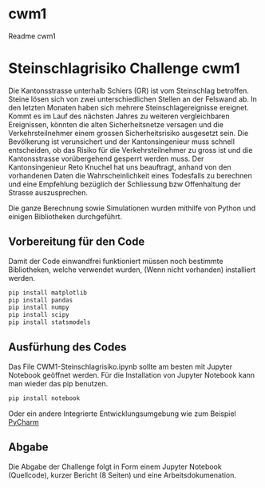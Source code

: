 # cwm1
Readme cwm1

# Steinschlagrisiko Challenge cwm1

Die Kantonsstrasse unterhalb Schiers (GR) ist vom Steinschlag betroffen. Steine lösen sich von zwei unterschiedlichen Stellen an der Felswand ab. In den letzten Monaten haben sich mehrere Steinschlagereignisse ereignet. Kommt es im Lauf des nächsten Jahres zu weiteren vergleichbaren Ereignissen, könnten die alten Sicherheitsnetze versagen und die Verkehrsteilnehmer einem grossen Sicherheitsrisiko ausgesetzt sein. Die Bevölkerung ist verunsichert und der Kantonsingenieur muss schnell entscheiden, ob das Risiko für die Verkehrsteilnehmer zu gross ist und die Kantonsstrasse vorübergehend gesperrt werden muss. 
Der Kantonsingenieur Reto Knuchel hat uns beauftragt, anhand von den vorhandenen Daten die Wahrscheinlichkeit eines Todesfalls zu berechnen und eine Empfehlung bezüglich der Schliessung bzw Offenhaltung der Strasse auszusprechen.

Die ganze Berechnung sowie Simulationen wurden mithilfe von Python und einigen Bibliotheken durchgeführt.

## Vorbereitung für den Code

Damit der Code einwandfrei funktioniert müssen noch bestimmte Bibliotheken, welche verwendet wurden, (Wenn nicht vorhanden) installiert werden.

```bash
pip install matplotlib
pip install pandas
pip install numpy
pip install scipy
pip install statsmodels
``` 

## Ausfürhung des Codes

Das File CWM1-Steinschlagrisiko.ipynb sollte am besten mit Jupyter Notebook geöffnet werden. 
Für die Installation von Jupyter Notebook kann man wieder das pip benutzen.
```bash
pip install notebook
``` 
Oder ein andere Integrierte Entwicklungsumgebung wie zum Beispiel [PyCharm](https://www.jetbrains.com/pycharm/download/#section=mac)


## Abgabe
Die Abgabe der Challenge folgt in Form einem Jupyter Notebook (Quellcode), kurzer Bericht (8 Seiten) und eine Arbeitsdokumenation.
